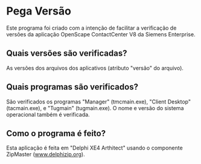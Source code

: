 Pega Versão
==========

Este programa foi criado com a intenção de facilitar a verificação de versões da aplicação OpenScape ContactCenter V8 da Siemens Enterprise.

Quais versões são verificadas?
------------------------------
As versões dos arquivos dos aplicativos (atributo "versão" do arquivo).

Quais programas são verificados?
--------------------------------
São verificados os programas "Manager" (tmcmain.exe), "Client Desktop" (tacmain.exe), e "Tugmain" (tugmain.exe).
O nome e versão do sistema operacional também é verificada.

Como o programa é feito?
------------------------
Esta aplicação é feita em "Delphi XE4 Arthitect" usando o componente ZipMaster (www.delphizip.org).


